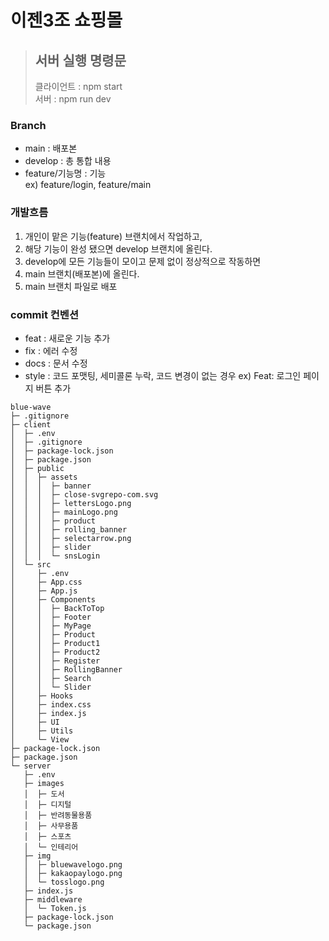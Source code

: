 # 이젠3조 쇼핑몰

> ## 서버 실행 명령문
> 클라이언트 : npm start<br>
> 서버 : npm run dev

### Branch
* main : 배포본
* develop : 총 통합 내용
* feature/기능명 : 기능<br>
 ex) feature/login, feature/main

### 개발흐름
1. 개인이 맡은 기능(feature) 브랜치에서 작업하고,
2. 해당 기능이 완성 됐으면 develop 브랜치에 올린다.
3. develop에 모든 기능들이 모이고 문제 없이 정상적으로 작동하면
4. main 브랜치(배포본)에 올린다.
5. main 브랜치 파일로 배포

### commit 컨벤션
* feat : 새로운 기능 추가
* fix : 에러 수정
* docs : 문서 수정
* style : 코드 포맷팅, 세미콜론 누락, 코드 변경이 없는 경우
  ex) Feat: 로그인 페이지 버튼 추가
```
blue-wave
├─ .gitignore
├─ client
│  ├─ .env
│  ├─ .gitignore
│  ├─ package-lock.json
│  ├─ package.json
│  ├─ public
│  │  ├─ assets
│  │  │  ├─ banner 
│  │  │  ├─ close-svgrepo-com.svg
│  │  │  ├─ lettersLogo.png
│  │  │  ├─ mainLogo.png
│  │  │  ├─ product
│  │  │  ├─ rolling_banner
│  │  │  ├─ selectarrow.png
│  │  │  ├─ slider
│  │  │  └─ snsLogin
│  └─ src
│     ├─ .env
│     ├─ App.css
│     ├─ App.js
│     ├─ Components
│     │  ├─ BackToTop
│     │  ├─ Footer
│     │  ├─ MyPage
│     │  ├─ Product
│     │  ├─ Product1
│     │  ├─ Product2
│     │  ├─ Register
│     │  ├─ RollingBanner
│     │  ├─ Search
│     │  └─ Slider
│     ├─ Hooks
│     ├─ index.css
│     ├─ index.js
│     ├─ UI
│     ├─ Utils
│     └─ View
├─ package-lock.json
├─ package.json
└─ server
   ├─ .env
   ├─ images
   │  ├─ 도서
   │  ├─ 디지털
   │  ├─ 반려동물용품
   │  ├─ 사무용품
   │  ├─ 스포츠
   │  └─ 인테리어
   ├─ img
   │  ├─ bluewavelogo.png
   │  ├─ kakaopaylogo.png
   │  └─ tosslogo.png
   ├─ index.js
   ├─ middleware
   │  └─ Token.js
   ├─ package-lock.json
   └─ package.json

```
